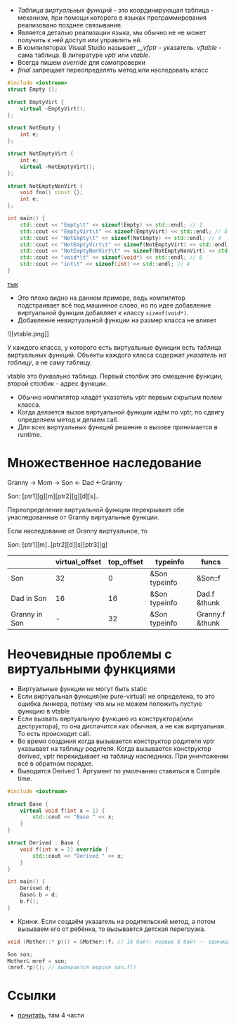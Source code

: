 + _Таблица виртуальных функций_ - это координирующая таблица - механизм, при помощи которого в языках программирования реализовано позднее связывание.
+ Является деталью реализации языка, мы обычно не не может получить к ней доступ или управлять ей.
+ В компиляторах Visual Studio называет _\_\_vfptr_ - указатель. _vftable_ - сама таблица. В литературе _vptr_ или _vtable_.
+ Всегда пишем _override_ для самопроверки
+ _final_ запрещает переопределять метод или наследовать класс

```cpp
#include <iostream>
struct Empty {};

struct EmptyVirt {
    virtual ~EmptyVirt();
};

struct NotEmpty {
    int e;
};

struct NotEmptyVirt {
    int e;
    virtual ~NotEmptyVirt();
};

struct NotEmptyNonVirt {
    void foo() const {};
    int e;
};

int main() {
    std::cout << "Empty\t" << sizeof(Empty) << std::endl; // 1
    std::cout << "EmptyVirt\t" << sizeof(EmptyVirt) << std::endl; // 8
    std::cout << "NotEmpty\t" << sizeof(NotEmpty) << std::endl; // 4
    std::cout << "NotEmptyVirt\t" << sizeof(NotEmptyVirt) << std::endl; // 16
    std::cout << "NotEmptyNonVirt\t" << sizeof(NotEmptyNonVirt) << std::endl; // 4
    std::cout << "void*\t" << sizeof(void*) << std::endl; // 8
    std::cout << "int\t" << sizeof(int) << std::endl; // 4
}
```
[тык](https://godbolt.org/z/br6a9h6aM)

+ Это плохо видно на данном примере, ведь компилятор подстраивает всё под машинное слово, но по идее добавление виртуальной функции добавляет к классу `sizeof(void*)`.
+ Добавление невиртуальной функции на размер класса не влияет


![[vtable.png]] 

У каждого класса, у которого есть виртуальные функции есть таблица виртуальных функций. Объекты каждого класса содержат *указатель на таблицу*, а не саму таблицу.

vtable это буквально таблица. Первый столбик это смещение функции, второй столбик - адрес функции.

+ Обычно компилятор кладёт указатель vptr первым скрытым полем класса.
+ Когда делается вызов виртуальной функции идём по vptr, по сдвигу определяем метод и делаем call.
+ Для всех виртуальных функций решение о вызове принимается в runtime.

# Множественное наследование



Granny -> Mom -> Son <- Dad <-Granny

Son: \[ptr1]\[g]\[m]\[ptr2]\[g]\[d]\[s]..

Переопределение виртуальной функции перекрывает обе унаследованные от Granny виртуальные функции. 


Если наследование от Granny виртуальное, то 

Son: \[ptr1]\[m]..\[ptr2]\[d]\[s]\[ptr3]\[g]

|               | virtual_offset | top_offset | typeinfo      | funcs              |
| ------------- | -------------- | ---------- | ------------- | ------------------ |
| Son           | 32             | 0          | &Son typeinfo | &Son::f            |
| Dad in Son    | 16             | 16         | &Son typeinfo | Dad.f<br>&thunk    |
| Granny in Son | -              | 32         | &Son typeinfo | Granny.f<br>&thunk |

# Неочевидные проблемы с виртуальными функциями 

+ Виртуальные функции не могут быть static
+ Если виртуальная функция(не pure-virtual) не определена, то это ошибка линкера, потому что мы не можем положить пустую функцию в vtable
+ Если вызвать виртуальную функцию из конструктора(или деструктора), то она диспачится как обычная, а не как виртуальная. То есть происходит call.
+ Во время создания когда вызывается конструктор родителя vptr указывает на таблицу родителя. Когда вызывается конструктор derived, vptr перекидывает на таблицу наследника. При уничтожении всё в обратном порядке.
+ Выводится Derived 1. Аргумент по умолчанию ставиться в Compile time.
```cpp
#include <iostream>

struct Base {
	virtual void f(int x = 1) {
		std::cout << "Base " << x;
	}
}

struct Derived : Base {
	void f(int x = 2) override {
		std::cout << "Derived " << x;
	}
}

int main() {
	Derived d;
	Base& b = d;
	b.f();
}
```

+    Кринж. Если создаём указатель на родительский метод, а потом вызываем его от ребёнка, то вызывается детская перегрузка. 
```cpp
void (Mother::* p)() = &Mother::f; // 16 байт: первые 8 байт -- единица, вторые 8 байт - 0. Первое число - сдвиг относительно начала виртуальной таблицы. Второе число - сдвиг относительно начала объекта. 

Son son;
Mother& mref = son;
(mref.*p)(); // выбирается версия son.f()
```


# Ссылки

+ [почитать](https://shaharmike.com/cpp/vtable-part1/), там 4 части
